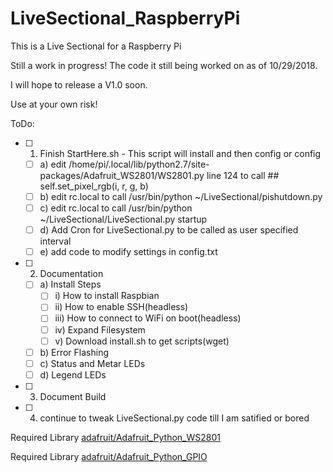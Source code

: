 # LiveSectional_RaspberryPi
This is a Live Sectional for a Raspberry Pi

Still a work in progress! The code it still being worked on as of 10/29/2018. 

I will hope to release a V1.0 soon. 

Use at your own risk!

ToDo:
- [ ] 1) Finish StartHere.sh - This script will install and then config or config
  - [ ] a) edit /home/pi/.local/lib/python2.7/site-packages/Adafruit_WS2801/WS2801.py line 124 to call ## self.set_pixel_rgb(i, r, g, b)
  - [ ] b) edit rc.local to call /usr/bin/python ~/LiveSectional/pishutdown.py
  - [ ] c) edit rc.local to call /usr/bin/python ~/LiveSectional/LiveSectional.py startup
  - [ ] d) Add Cron for LiveSectional.py to be called as user specified interval
  - [ ] e) add code to modify settings in config.txt

- [ ] 2) Documentation
  - [ ] a) Install Steps
    - [ ] i)    How to install Raspbian
    - [ ] ii)   How to enable SSH(headless)
    - [ ] iii)  How to connect to WiFi on boot(headless)
    - [ ] iv)   Expand Filesystem
    - [ ] v)    Download install.sh to get scripts(wget)
  - [ ] b) Error Flashing
  - [ ] c) Status and Metar LEDs
  - [ ] d) Legend LEDs

- [ ] 3) Document Build

- [ ] 4) continue to tweak LiveSectional.py code till I am satified or bored

 
Required Library [adafruit/Adafruit_Python_WS2801](https://github.com/adafruit/Adafruit_Python_WS2801)


Required Library [adafruit/Adafruit_Python_GPIO](https://github.com/adafruit/Adafruit_Python_GPIO)


